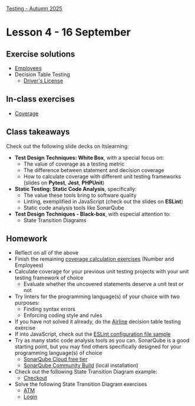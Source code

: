 [Testing - Autumn 2025](https://github.com/arturomorarioja-kea/SD_Testing_E25/blob/main/README.md)

# Lesson 4 - 16 September

## Exercise solutions
- [Employees](https://github.com/arturomorarioja-ek/SD_Testing_E25/blob/main/Lesson03/01%20Employees.md) 
- Decision Table Testing
  - [Driver's License](https://github.com/arturomorarioja-ek/SD_Testing_E25/blob/main/Lesson02/08%20EP%20BV%20DT%20Driver's%20license.md)
    
## In-class exercises
- [Coverage](https://github.com/arturomorarioja-ek/SD_Testing_E25/blob/main/Lesson04/01%20Coverage.md)

## Class takeaways
Check out the following slide decks on Itslearning:
- **Test Design Techniques: White Box**, with a special focus on:
  - The value of coverage as a testing metric
  - The difference between statement and decision coverage
  - How to calculate coverage with different unit testing frameworks (slides on **Pytest**, **Jest**, **PHPUnit**) 
- **Static Testing: Static Code Analysis**, specifically:
  - The value these tools bring to software quality
  - Linting, exemplified in JavaScript (check out the slides on **ESLint**)
  - Static code analysis tools like SonarQube
- **Test Design Techniques - Black-box**, with especial attention to:
  - State Transition Diagrams

## Homework
- Reflect on all of the above
- Finish the remaining [coverage calculation exercises](https://github.com/arturomorarioja-ek/SD_Testing_E25/edit/main/Lesson04/01%20Coverage.md) (Number and Employees)
- Calculate coverage for your previous unit testing projects with your unit testing framework of choice
  - Evaluate whether the uncovered statements deserve a unit test or not
- Try linters for the programming language(s) of your choice with two purposes:
  - Finding syntax errors
  - Enforcing coding style and rules
- If you have not solved it already, do the [Airline](https://github.com/arturomorarioja-ek/SD_Testing_E25/blob/main/Lesson02/09%20DT%20Airline.md) decision table testing exercise
- If into JavaScript, check out the [ESLint configuration file sample](https://github.com/arturomorarioja/eslint_sample)
- Try as many static code analysis tools as you can. SonarQube is a good starting point, but you may find others specifically designed for your programming language(s) of choice
  - [SonarQube Cloud free tier](https://www.sonarsource.com/blog/the-new-sonarqube-free-tier-is-here)  
  - [SonarQube Community Build](https://www.sonarsource.com/open-source-editions/sonarqube-community-edition) (local installation)
- Check out the following State Transition Diagram example:
  - [Checkout](https://github.com/arturomorarioja-ek/SD_Testing_E25/blob/main/Lesson03/02%20ST%20Checkout.md)
- Solve the following State Transition Diagram exercises
  - [ATM](https://github.com/arturomorarioja-ek/SD_Testing_E25/blob/main/Lesson03/03%20ST%20ATM.md)
  - [Login](https://github.com/arturomorarioja-ek/SD_Testing_E25/blob/main/Lesson03/04%20ST%20Login)
